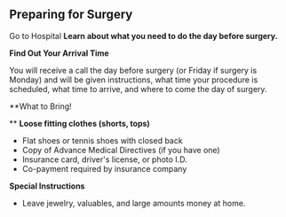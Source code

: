 ## **Preparing for Surgery**

Go to Hospital
**Learn about what you need to do the day before surgery.**

**Find Out Your Arrival Time**

You will receive a call the day before surgery (or Friday if surgery is Monday) and will be given instructions, what time your procedure is scheduled, what time to arrive, and where to come the day of surgery.

**What to Bring!

**   **Loose fitting clothes (shorts, tops)**

- Flat shoes or tennis shoes with closed back
- Copy of Advance Medical Directives (if you have one)
- Insurance card, driver's license, or photo I.D.
- Co-payment required by insurance company

**Special Instructions**

- Leave jewelry, valuables, and large amounts money at home.